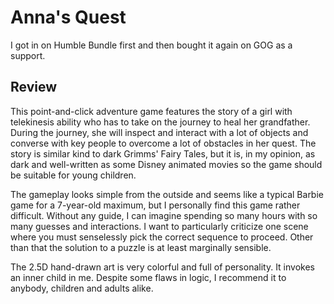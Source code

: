 # Anna's Quest

I got in on Humble Bundle first and then bought it again on GOG as a support.

## Review

This point-and-click adventure game features the story of a girl with telekinesis ability who has to take on the journey to heal her grandfather. During the journey, she will inspect and interact with a lot of objects and converse with key people to overcome a lot of obstacles in her quest. The story is similar kind to dark Grimms' Fairy Tales, but it is, in my opinion, as dark and well-written as some Disney animated movies so the game should be suitable for young children.

The gameplay looks simple from the outside and seems like a typical Barbie game for a 7-year-old maximum, but I personally find this game rather difficult. Without any guide, I can imagine spending so many hours with so many guesses and interactions. I want to particularly criticize one scene where you must senselessly pick the correct sequence to proceed. Other than that the solution to a puzzle is at least marginally sensible.

The 2.5D hand-drawn art is very colorful and full of personality. It invokes an inner child in me. Despite some flaws in logic, I recommend it to anybody, children and adults alike.
